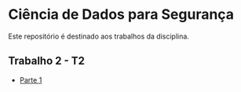 # Ciência de Dados para Segurança

Este repositório é destinado aos trabalhos da disciplina.

## Trabalho 2 - T2

- [Parte 1](T2/Part1/)
